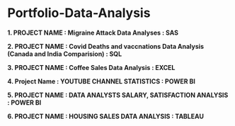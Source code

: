# Portfolio-Data-Analysis

**1. PROJECT NAME : Migraine Attack Data Analyses                                             : SAS**

**2. PROJECT NAME : Covid Deaths and vaccnations Data Analysis (Canada and India Comparision) : SQL**

**3. PROJECT NAME : Coffee Sales Data Analysis                                                : EXCEL**

**4. Project Name : YOUTUBE CHANNEL STATISTICS                                                : POWER BI**

**5. PROJECT NAME : DATA ANALYSTS SALARY, SATISFACTION ANALYSIS                               : POWER BI**

**6. PROJECT NAME : HOUSING SALES DATA ANALYSIS                                               : TABLEAU**

